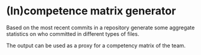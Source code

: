 # (In)competence matrix generator

Based on the most recent commits in a repository generate some aggregate 
statistics on who committed in different types of files.

The output can be used as a proxy for a competency matrix of the team.

